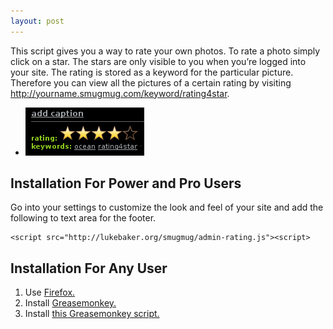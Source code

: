 ```yaml
---
layout: post
---
```

This script gives you a way to rate
your own photos. To rate a photo simply click on a star. The stars are
only visible to you when you’re logged into your site. The rating is
stored as a keyword for the particular picture. Therefore you can view
all the pictures of a certain rating by visiting
http://yourname.smugmug.com/keyword/rating4star.

<ul class="thumbnails">
  <li class="span3">
    <img class="thumbnail" src="/upload/screenshot7.png" alt="SmugMug Admin Rating Sample">
  </li>
</ul>

## Installation For Power and Pro Users
Go into your settings to customize the look and feel of your site and
add the following to text area for the footer.

    <script src="http://lukebaker.org/smugmug/admin-rating.js"><script>

## Installation For Any User

1.  Use [Firefox.][]
2.  Install [Greasemonkey.][]
3.  Install [this Greasemonkey script.][]

  [Firefox.]: http://getfirefox.com/
  [Greasemonkey.]: https://addons.mozilla.org/en-US/firefox/addon/748
  [this Greasemonkey script.]: http://lukebaker.org/smugmug/admin-rating.user.js

